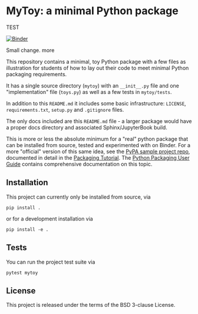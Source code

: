 # MyToy: a minimal Python package

TEST

[![Binder](https://mybinder.org/badge_logo.svg)](https://mybinder.org/v2/gh/fperez/mytoy/HEAD?urlpath=lab)

Small change. more
                                                 
This repository contains a minimal, toy Python package with a few files as illustration for students of how to lay out their code to meet minimal Python packaging requirements.

It has a single source directory (`mytoy`) with an `__init__.py` file and one "implementation" file (`toys.py`) as well as a few tests in `mytoy/tests`.

In addition to this `README.md` it includes some basic infrastructure: `LICENSE`, `requirements.txt`, `setup.py` and `.gitignore` files.

The only docs included are this `README.md` file - a larger package would have a proper docs directory and associated Sphinx/JupyterBook build.

This is more or less the absolute minimum for a "real" python package that can be installed from source, tested and experimented with on Binder.  For a more "official" version of this same idea, see the [PyPA sample project repo](https://github.com/pypa/sampleproject), documented in detail in the [Packaging Tutorial](https://packaging.python.org/en/latest/tutorials/packaging-projects). The [Python Packaging User Guide](https://packaging.python.org) contains comprehensive documentation on this topic.

## Installation

This project can currently only be installed from source, via

```
pip install .
```

or for a development installation via


```
pip install -e .
```

## Tests

You can run the project test suite via

```
pytest mytoy
```

## License

This project is released under the terms of the BSD 3-clause License.
